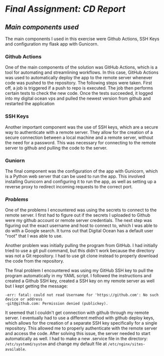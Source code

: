 # ***Final Assignment: CD Report***

## ***Main components used***
The main components I used in this exercise were Github Actions, SSH Keys and configuration my flask app with Gunicorn.

### **Github Actions** 
One of the main components of the solution was GitHub Actions, which is a tool for automating and streamlining workflows.  In this case, GitHub Actions was used to automatically deploy the app to the remote server whenever code was pushed to the repository. The following steps were taken. First off, a job is triggered if a push to repo is executed. The job then performs certain tests to check the new code. Once the tests succeeded, it logged into my digital ocean vps and pulled the newest version from github and restarted the application

### **SSH Keys** 
Another important component was the use of SSH keys, which are a secure way to authenticate with a remote server. They allow for the creation of a secure connection between a local machine and a remote server, without the need for a password. This was necessary for connecting to the remote server to github and pulling the code to the server.

### **Guniorn**
The final component was the configuration of the app with Gunicorn, which is a Python web server that can be used to run the app. This involved installing Gunicorn and configuring it to run the app, as well as setting up a reverse proxy to redirect incoming requests to the correct port.

### ***Problems***
One of the problems I encountered was using the secrets to connect to the remote server. I first had to figure out if the secrets I uploaded to Github were my github account or remote server credentials. The next step was figuring out the exact username and host to connect to, which I was able to do with a Google search. It turns out that Digital Ocean has a default user "root" that I was able to use. 

Another problem was initially pulling the program from GitHub. I had initially tried to use a git pull command, but this didn't work because the directory was not a Git repository. I had to use git clone instead to properly download the code from the repository.

The final problem I encountered was using my GitHub SSH key to pull the program automatically in my YAML script. I followed the instructions and created a Github SSH key, created a SSH key on my remote server as well but I kept getting the message: 
``` 
-err: fatal: could not read Username for 'https://github.com': No such device or address
-git@github.com: Permission denied (publickey).
``` 
It seemed that I couldn't get connection with github through my remote server. 
I eventually had to use a different method with github deploy keys, which allows for the creation of a separate SSH key specifically for a single repository. This allowed me to properly authenticate with the remote server and access the code. 
After solving this issue, the server needed to start automatically as well. I had to make a new .service file in the directory: `/etc/systemd/system` and change my default file at `/etc/nginx/sites-available`. 
